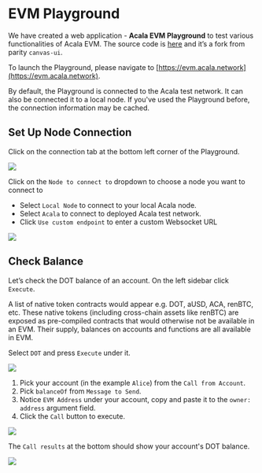 # EVM Playground

We have created a web application - **Acala EVM Playground** to test various functionalities of Acala EVM. The source code is [here](https://github.com/AcalaNetwork/evm-playground) and it’s a fork from parity `canvas-ui`.

To launch the Playground, please navigate to [https://evm.acala.network](https://evm.acala.network).

By default, the Playground is connected to the Acala test network. It can also be connected it to a local node. If you've used the Playground before, the connection information may be cached.

## Set Up Node Connection

Click on the connection tab at the bottom left corner of the Playground.

![](https://i.imgur.com/9qnD9Gq.png)

Click on the `Node to connect to` dropdown to choose a node you want to connect to

* Select `Local Node` to connect to your local Acala node.
* Select `Acala` to connect to deployed Acala test network.
* Click `Use custom endpoint` to enter a custom Websocket URL

![](https://i.imgur.com/eHAdxLb.png)

## Check Balance

Let’s check the DOT balance of an account. On the left sidebar click `Execute`.

A list of native token contracts would appear e.g. DOT, aUSD, ACA, renBTC, etc. These native tokens \(including cross-chain assets like renBTC\) are exposed as pre-compiled contracts that would otherwise not be available in an EVM. Their supply, balances on accounts and functions are all available in EVM.

Select `DOT` and press `Execute` under it.

![](https://i.imgur.com/gGqwRZM.png)

1. Pick your account \(in the example `Alice`\) from the `Call from Account`.
2. Pick `balanceOf` from `Message to Send`.
3. Notice `EVM Address` under your account, copy and paste it to the `owner: address` argument field.
4. Click the `Call` button to execute.

![](https://i.imgur.com/8XQSarA.png)

The `Call results` at the bottom should show your account's DOT balance.

![](https://i.imgur.com/2TNjbUM.png)

